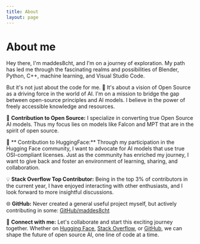 ```yaml
---
title: About
layout: page
---
```

# About me
Hey there, I'm maddes8cht, and I'm on a journey of exploration. My path has led me through the fascinating realms and possibilities of Blender, Python, C++, machine learning, and  Visual Studio Code.

But it's not just about the code for me. 🌱 It's about a vision of Open Source as a driving force in the world of AI. I'm on a mission to bridge the gap between open-source principles and AI models. I believe in the power of freely accessible knowledge and resources.

🚀 **Contribution to Open Source:** I specialize in converting true Open Source AI models. Thus my focus lies on models like Falcon and MPT that are in the spirit of open source.

🤗 ** Contribution to HuggingFace:** Through my participation in the Hugging Face community, I want to advocate for AI models that use true OSI-compliant licenses. Just as the community has enriched my journey, I want to give back and foster an environment of learning, sharing, and collaboration.

💡 **Stack Overflow Top Contributor:** Being in the top 3% of contributors in the current year, I have enjoyed interacting with other enthusiasts, and I look forward to more insightful discussions.

🌐 **GitHub:** Never created a general useful project myself, but actively contributing in some: [GitHub/maddes8cht](https://github.com/maddes8cht)

🔗 **Connect with me:** Let's collaborate and start this exciting journey together. Whether on [Hugging Face](https://huggingface.co/maddes8cht), [Stack Overflow](https://stackoverflow.com/users/20124484/maddes8cht), or [GitHub](https://github.com/maddes8cht), we can shape the future of open source AI, one line of code at a time.
